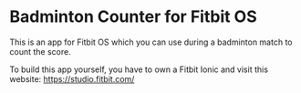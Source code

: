 # Badminton Counter for Fitbit OS
This is an app for Fitbit OS which you can use during a badminton match to count the score.

To build this app yourself, you have to own a Fitbit Ionic and visit this website: https://studio.fitbit.com/